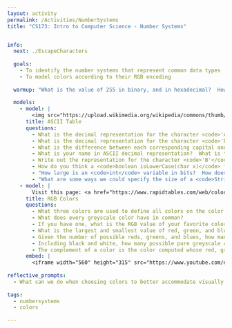 ```yaml
---
layout: activity
permalink: /Activities/NumberSystems
title: "CS173: Intro to Computer Science - Number Systems"


info:
  next: ./EscapeCharacters
  
  goals: 
    - To identify the number systems that represent common data types
    - To model colors according to their RGB encoding
    
  warmup: "What is the value of 255 in binary, and in hexadecimal?  How about 256?"  
  
  models:
    - model: |   
        <img src="https://upload.wikimedia.org/wikipedia/commons/thumb/1/1b/ASCII-Table-wide.svg/1280px-ASCII-Table-wide.svg.png" alt="ASCII Table from Wikipedia">
      title: ASCII Table
      questions:
        - What is the decimal representation for the character <code>'A'</code>?  How about the newline character <code>\n</code>?
        - What is the decimal representation for the character <code>'B'</code>?  How about the character <code>'b'</code>?  What is the difference between them?  
        - What is the difference between each corresponding capital and lowercase letter?
        - What is your name in ASCII decimal representation?  What is this in binary?
        - Write out the representation for the character <code>'B'</code> in binary, and also the character <code>'b'</code>.  How does their binary differ?
        - How do you think a <code>boolean isLowerCase(char x)</code> function might work?
        - "How large is an <code>int</code> variable in bits?  How does this compare to a <code>String</code>?"
        - "What are some ways we could specify the size of a <code>String</code>?  In other words, how can we know when the <code>String</code> is finished?"
    - model: |
        Visit this page: <a href="https://www.rapidtables.com/web/color/RGB_Color.html">https://www.rapidtables.com/web/color/RGB_Color.html</a>
      title: RGB Colors
      questions:
        - What three colors are used to define all colors on the color wheel?
        - What does every greyscale color have in common?
        - If you have one, what is the RGB value of your favorite color (or choose any color!)?  What is the  value of the red, green, and blue components in hexadecimal? What is the value in the "#" box for this color?
        - What is the largest and smallest value of red, green, and blue that you can have?
        - Given the number of possible reds, greens, and blues, how many total colors can we represent?
        - Including black and white, how many possible pure greyscale colors can we represent?
        - The complement of a color is the color computed whose red, green, and blue values would create white light when combined with the original color.  What mathematical expressions might compute the complement of a color defined in RGB?
      embed: |
        <iframe width="560" height="315" src="https://www.youtube.com/embed/3uzcN9PHZZs" title="YouTube video player" frameborder="0" allow="accelerometer; autoplay; clipboard-write; encrypted-media; gyroscope; picture-in-picture" allowfullscreen></iframe>
        
reflective_prompts:
  - What can we do when choosing colors to better accommodate visually impaired or colorblind persons?
  
tags:
  - numbersystems
  - colors
  
---
```


